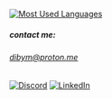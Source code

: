 <!-- [![Diby's GitHub Stats](https://github-readme-stats.vercel.app/api?username=d1by&theme=transparent&hide=prs,issues,contribs&show_icons=true&hide_border=true&include_all_commits=true&custom_title=stats)](https://github.com/anuraghazra/github-readme-stats) -->
[![Most Used Languages](https://github-readme-stats.vercel.app/api/top-langs/?username=d1by&layout=compact&langs_count=10&theme=transparent&hide_border=true&hide_title=false&custom_title=languages)](https://github.com/anuraghazra/github-readme-stats)

##### contact me:
###### dibym@proton.me
[![Discord](https://img.shields.io/badge/Discord%20Server-darkslateblue.svg?style=flat&logo=discord&logoColor=white)](https://discord.gg/frErDjHStx) [![LinkedIn](https://img.shields.io/badge/LinkedIn-%230077B5.svg?&style=flat&logo=linkedin&logoColor=white)](https://linkedin.com/in/dibymohapatra)
<!-- [![Instagram](https://img.shields.io/badge/Instagram-%23E4405F.svg?logo=Instagram&logoColor=white)](https://instagram.com/xdiby) -->
